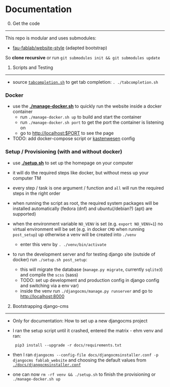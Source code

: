 Documentation
=============

0. Get the code
---------------

This repo is modular and uses submodules:

 - [fau-fablab/website-style](https://github.com/fau-fablab/website-style) (adapted bootstrap)

So **clone recursive** or run `git submodules init && git submodules update`

1. Scripts and Testing
----------------------

 - source [`tabcompletion.sh`](./tabcompletion.sh) to get tab completion: `. ./tabcompletion.sh`

### Docker

 - use the **[./manage-docker.sh](./manage-docker.sh)** to quickly run the website inside a docker container
   - run `./manage-docker.sh up` to build and start the container
   - run `./manage-docker.sh port` to get the port the container is listening on
   - go to [http://localhost:$PORT](http://localhost:80) to see the page
 - TODO: add docker-compose script or [kastenwesen](https://github.com/faufablab/kastenwesen) config

### Setup / Provisioning (with and without docker)

 - use **[./setup.sh](setup.sh)** to set up the homepage on your computer
 - it will do the required steps like docker, but without mess up your computer TM
 - every step / task is one argument / function and `all` will run the required steps in the right order
 - when running the script as root, the required system packages will be installed automatically (fedora (dnf) and ubuntu(/debian?) (apt) are supported)
 - when the environment variable `NO_VENV` is set (e.g. `export NO_VENV=1`) no virtual environment will be set (e.g. in docker `CMD` when running `post_setup`) up otherwise a venv will be created into `./venv`
   - enter this venv by `. ./venv/bin/activate`

 - to run the development server and for testing django site (outside of docker) run `./setup.sh post_setup`:
   - this will migrate the database (`manage.py migrate`, currently `sqlite3`) and compile the `scss` (sass)
   - TODO: set up development and production config in django config and switching via a env var)
   - inside the venv run `./djangocms/manage.py runserver` and go to [http://localhost:8000](http://localhost:8000)

2. Bootstrapping django-cms
---------------------------

 - Only for documentation: How to set up a new djangocms project
 - I ran the setup script until it crashed, entered the matrix - ehm venv and ran:

        pip3 install --upgrade -r docs/requirements.txt

 - then I ran `djangocms --config-file docs/djangocmsinstaller.conf -p djangocms fablab_website` and choosing the default values from [`./docs/djangocmsinstaller.conf`](./docs/djangocmsinstaller.conf)
 - one can now `rm -rf venv && ./setup.sh` to finish the provisioning or `./manage-docker.sh up`
